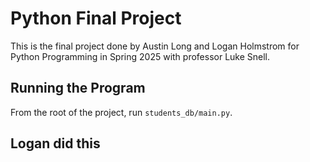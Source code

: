 # Python Final Project

This is the final project done by Austin Long and Logan Holmstrom for Python
Programming in Spring 2025 with professor Luke Snell.

## Running the Program

From the root of the project, run `students_db/main.py`.

## Logan did this

